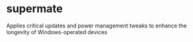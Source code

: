 # supermate
Applies critical updates and power management tweaks to enhance the longevity of Windows-operated devices
